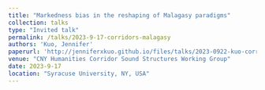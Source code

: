 ```yaml
---
title: "Markedness bias in the reshaping of Malagasy paradigms"
collection: talks
type: "Invited talk"
permalink: /talks/2023-9-17-corridors-malagasy
authors: 'Kuo, Jennifer'
paperurl: 'http://jenniferxkuo.github.io/files/talks/2023-0922-kuo-corridors.pdf'
venue: "CNY Humanities Corridor Sound Structures Working Group"
date: 2023-9-17
location: "Syracuse University, NY, USA"
---
```

